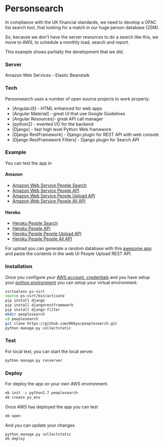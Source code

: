 # Personsearch

In compliance with the UK financial standards, we need to develop a OFAC list search tool, that looking for a match in our huge person database (25M).

So, because we don't have the server resources to do a search like this, we move to AWS, to schedule a monthly load, search and report.

This example shows partially the development that we did.

### Server

Amazon Web Services - Elastic Beanstalk 

### Tech

Personsearch uses a number of open source projects to work properly:

* [AngularJS] - HTML enhanced for web apps
* [Angular Material] - great UI that use Google Guidelines
* [Angular Resources]- great API call manager
* [python2] - evented I/O for the backend
* [Django] - fast high level Python Web framework
* [Django RestFramework] - Django plugin for REST API with web console
* [Django RestFramework Filters] - Django plugin for Search API

### Example

You can test the app in

#### Amazon

* [Amazon Web Service People Search](http://django-peoplesearch.szymaphwz3.us-west-2.elasticbeanstalk.com)
* [Amazon Web Service People API](http://django-peoplesearch.szymaphwz3.us-west-2.elasticbeanstalk.com/api/people/)
* [Amazon Web Service People Upload API](http://django-peoplesearch.szymaphwz3.us-west-2.elasticbeanstalk.com/api/people/upload/)
* [Amazon Web Service People All API](http://django-peoplesearch.szymaphwz3.us-west-2.elasticbeanstalk.com/api/people/all/)

#### Heroku

* [Heroku People Search](https://django-peoplesearch.herokuapp.com)
* [Heroku People API](https://django-peoplesearch.herokuapp.com/api/people/)
* [Heroku People People Upload API](https://django-peoplesearch.herokuapp.com/api/people/upload/)
* [Heroku People People All API](https://django-peoplesearch.herokuapp.com/api/people/all/)


For upload you can generate a random database with this [awesome app](https://www.mockaroo.com/c54629c0) and paste the contents in the web UI People Upload REST API.


### Installation

Once you configure your [AWS account, credentials](https://aws.amazon.com/) and you have setup your [python environment](http://docs.aws.amazon.com/elasticbeanstalk/latest/dg/create-deploy-python-common-steps.html#python-common-prereq) you can setup your virtual environment.

```sh
virtualenv ps-virt
source ps-virt/bin/activate
pip install django
pip install djangorestframework
pip install django-filter
mkdir peoplesearch
cd peoplesearch
git clone https://github.com/DKbyo/peoplesearch.git
python manage.py collectstatic
```

### Test

For local test, you can start the local server.

```sh
python manage.py runserver
```

### Deploy

For deploy the app on your own AWS environment.

```sh
eb init -p python2.7 peoplesearch
eb create ps_env
```

Once AWS has deployed the app you can test 

```sh
eb open
```

And you can update your changes

```sh
python manage.py collectstatic
eb deploy
```
